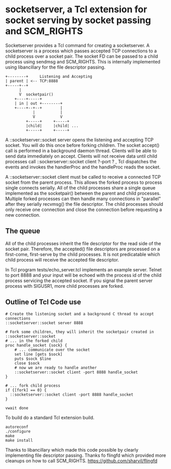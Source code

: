 socketserver, a Tcl extension for socket serving by socket passing and SCM_RIGHTS
===

Socketserver provides a Tcl command for creating a socketserver.  A socketserver is a process
which passes accepted TCP connections to a child process over a socket pair.  The socket FD can be passed to
a child process using sendmsg and SCM_RIGHTS.  This is internally implemented using libancillary for the 
file descriptor passing.

```
+--------+     Listening and Accepting
| parent | <-- TCP:8888
+-----+--+
      |
      V  socketpair()
    +----+-----+
    | in | out +--------+
    +----+--+--+        |
            |           |
            V           V
         +-----+     +-----+
         |child|     |child| ...
         +-----+     +-----+

```

A ::socketserver::socket server <port number> opens the listening and accepting TCP socket.  You will do this once before forking children.  The socket accept() call is performed in a background daemon thread. 
Clients will be able to send data immediately on accept. Clients will not receive data until child processes
call ::sockerserver::socket client ?-port <port number>? <handleProc>, Tcl dispatches the events and invokes the handlerProc and the handleProc reads the socket.

A ::socketserver::socket client <handlerProc> must be called to receive a connected TCP socket from the parent process.
This allows the forked process to process single connects serially.
All of the child processes share a single queue implemented as the socketpair() between the parent and child processes.
Multiple forked processes can then handle many connections in "parallel" after they serially recvmsg() the file descriptor.
The child processes should only receive one connection and close the connection before requesting a new connection.

The queue
---------
All of the child processes inherit the file descriptor for the read side of the socket pair.
Therefore, the accepted() file descriptors are processed on a first-come, first-serve by the child processes.
It is not predicatable which child process will receive the accepted file descriptor.

In Tcl program tests/echo_server.tcl implements an example server.  Telnet to port 8888 and your input will be echoed with the
process id of the child process servicing the accepted socket.
If you signal the parent server process with SIGUSR1, more child processes are forked.

Outline of Tcl Code use
----
```
# Create the listening socket and a background C thread to accept connections
::socketserver::socket server 8888

# Fork some children, they will inherit the socketpair created in ::socketserver::socket
# ... in the forked child
proc handle_socket {sock} {
    # ... communicate over the socket
    set line [gets $sock]
    puts $sock $line
    close $sock
    # now we are ready to handle another
    ::socketserver::socket client -port 8888 handle_socket
}

# ... fork child process
if {[fork] == 0} {
  ::socketserver::socket client -port 8888 handle_socket
}

vwait done
```

To build do a standard Tcl extension build.
```
autoreconf
./configure
make
make install
```

Thanks to libancillary which made this code possible by clearly implementing file descriptor passing.
Thanks fo flingfd which provided more cleanups on how to call SCM_RIGHTS.
https://github.com/sharvil/flingfd
